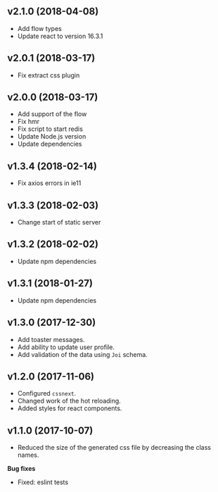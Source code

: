 ## v2.1.0 (2018-04-08)

* Add flow types
* Update react to version 16.3.1

## v2.0.1 (2018-03-17)

* Fix extract css plugin

## v2.0.0 (2018-03-17)

* Add support of the flow
* Fix hmr
* Fix script to start redis
* Update Node.js version
* Update dependencies

## v1.3.4 (2018-02-14)

* Fix axios errors in ie11

## v1.3.3 (2018-02-03)

* Change start of static server

## v1.3.2 (2018-02-02)

* Update npm dependencies

## v1.3.1 (2018-01-27)

* Update npm dependencies

## v1.3.0 (2017-12-30)

* Add toaster messages.
* Add ability to update user profile.
* Add validation of the data using `Joi` schema.

## v1.2.0 (2017-11-06)

* Configured `cssnext`.
* Changed work of the hot reloading.
* Added styles for react components.

## v1.1.0 (2017-10-07)

* Reduced the size of the generated css file by decreasing the class names.

**Bug fixes**

* Fixed: eslint tests